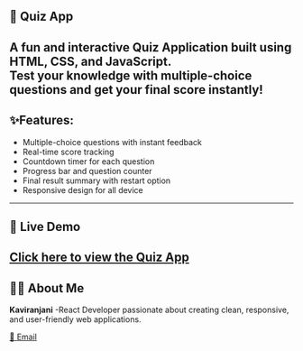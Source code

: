 ## 🎯 Quiz App
  A fun and interactive Quiz Application built using HTML, CSS, and JavaScript.  
 Test your knowledge with multiple-choice questions and get your final score instantly!
---
## ✨Features:
- Multiple-choice questions with instant feedback
- Real-time score tracking
- Countdown timer for each question
- Progress bar and question counter
-  Final result summary with restart option
 - Responsive design for all device
--- 
## 🚀 Live Demo
[Click here to view the Quiz App](https://kaviranjani42.github.io/QuizApp/)
---

## 🙋‍♀️ About Me

 **Kaviranjani**
-React Developer passionate about creating clean, responsive, and user-friendly web applications.

 [📧 Email](kaviranjanipandian@gmail.com)

